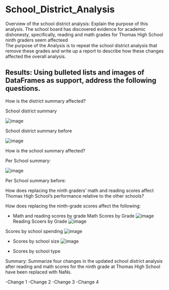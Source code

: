 # School_District_Analysis

Overview of the school district analysis: Explain the purpose of this analysis.
The school board has discovered evidence for academic dishonesty, specifically, reading and math grades for Thomas High School ninth graders seem affecteed   
The  purpose of the Analysis is to repeat the school district analysis that remove these grades and write up a report to describe how these changes affected the overall analysis.

 
## Results: Using bulleted lists and images of DataFrames as support, address the following questions.

How is the district summary affected?




School district summary 

![image](https://user-images.githubusercontent.com/91682586/140982640-e30e09ba-3e40-47e9-9a97-492700ac5543.png)

School district summary before

![image](https://user-images.githubusercontent.com/91682586/140989498-0b7f7e89-6ffe-4dc0-a0c5-0d15e944d40d.png)





How is the school summary affected?

Per School summary:

![image](https://user-images.githubusercontent.com/91682586/140983118-daf966ca-092d-4518-a9a1-f36f9663e942.png)


Per School summary before:








How does replacing the ninth graders’ math and reading scores affect Thomas High School’s performance relative to the other schools?







How does replacing the ninth-grade scores affect the following:
 - Math and reading scores by grade
Math Scores by Grade
![image](https://user-images.githubusercontent.com/91682586/140983753-8f6b5b0d-2c00-4915-baf7-4caa90334521.png)
Reading Scoers by Grade
![image](https://user-images.githubusercontent.com/91682586/140983849-1a8b8213-c4ab-45c4-97fd-a1a7f10e022d.png)

Scores by school spending
![image](https://user-images.githubusercontent.com/91682586/140984202-d6d8eb8e-d088-405d-acb1-a5586740f5e4.png)

 - Scores by school size
![image](https://user-images.githubusercontent.com/91682586/140984286-475e847c-616d-4e98-8a19-39c29d023076.png)


 - Scores by school type

Summary: Summarize four changes in the updated school district analysis after reading and math scores for the ninth grade at Thomas High School have been replaced with NaNs.

-Change 1
-Change 2
-Change 3
-Change 4
